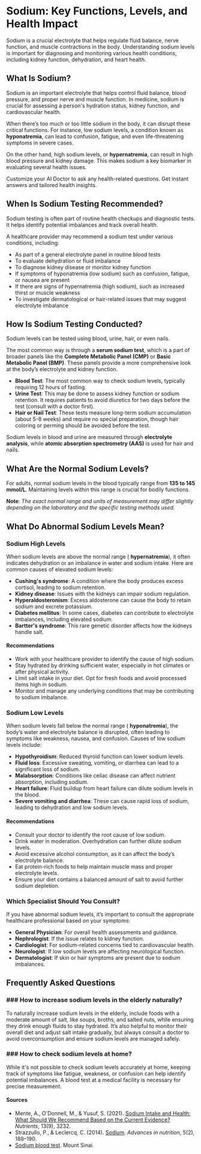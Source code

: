 # Sodium: Key Functions, Levels, and Health Impact

Sodium is a crucial electrolyte that helps regulate fluid balance, nerve function, and muscle contractions in the body. Understanding sodium levels is important for diagnosing and monitoring various health conditions, including kidney function, dehydration, and heart health.

## What Is Sodium?

Sodium is an important electrolyte that helps control fluid balance, blood pressure, and proper nerve and muscle function. In medicine, sodium is crucial for assessing a person's hydration status, kidney function, and cardiovascular health.

When there’s too much or too little sodium in the body, it can disrupt these critical functions. For instance, low sodium levels, a condition known as **hyponatremia**, can lead to confusion, fatigue, and even life-threatening symptoms in severe cases.

On the other hand, high sodium levels, or **hypernatremia**, can result in high blood pressure and kidney damage. This makes sodium a key biomarker in evaluating several health issues.

Customize your AI Doctor to ask any health-related questions. Get instant answers and tailored health insights.

## When Is Sodium Testing Recommended?

Sodium testing is often part of routine health checkups and diagnostic tests. It helps identify potential imbalances and track overall health.

A healthcare provider may recommend a sodium test under various conditions, including:

- As part of a general electrolyte panel in routine blood tests
- To evaluate dehydration or fluid imbalance
- To diagnose kidney disease or monitor kidney function
- If symptoms of hyponatremia (low sodium) such as confusion, fatigue, or nausea are present
- If there are signs of hypernatremia (high sodium), such as increased thirst or muscle weakness
- To investigate dermatological or hair-related issues that may suggest electrolyte imbalance

## How Is Sodium Testing Conducted?

Sodium levels can be tested using blood, urine, hair, or even nails.

The most common way is through a **serum sodium test**, which is a part of broader panels like the **Complete Metabolic Panel (CMP)** or **Basic Metabolic Panel (BMP)**. These panels provide a more comprehensive look at the body’s electrolyte and kidney function.

- **Blood Test**: The most common way to check sodium levels, typically requiring 12 hours of fasting.
- **Urine Test**: This may be done to assess kidney function or sodium retention. It requires patients to avoid diuretics for two days before the test (consult with a doctor first).
- **Hair or Nail Test**: These tests measure long-term sodium accumulation (about 5-8 weeks) and require no special preparation, though hair coloring or perming should be avoided before the test.

Sodium levels in blood and urine are measured through **electrolyte analysis**, while **atomic absorption spectrometry (AAS)** is used for hair and nails.

## What Are the Normal Sodium Levels?

For adults, normal sodium levels in the blood typically range from **135 to 145 mmol/L**. Maintaining levels within this range is crucial for bodily functions.

**Note**: _The exact normal range and units of measurement may differ slightly depending on the laboratory and the specific testing methods used._

## What Do Abnormal Sodium Levels Mean?

### Sodium High Levels

When sodium levels are above the normal range ( **hypernatremia**), it often indicates dehydration or an imbalance in water and sodium intake. Here are common causes of elevated sodium levels:

- **Cushing's syndrome**: A condition where the body produces excess cortisol, leading to sodium retention.
- **Kidney disease**: Issues with the kidneys can impair sodium regulation.
- **Hyperaldosteronism**: Excess aldosterone can cause the body to retain sodium and excrete potassium.
- **Diabetes mellitus**: In some cases, diabetes can contribute to electrolyte imbalances, including elevated sodium.
- **Bartter's syndrome**: This rare genetic disorder affects how the kidneys handle salt.

#### Recommendations

- Work with your healthcare provider to identify the cause of high sodium.
- Stay hydrated by drinking sufficient water, especially in hot climates or after physical activity.
- Limit salt intake in your diet. Opt for fresh foods and avoid processed items high in sodium.
- Monitor and manage any underlying conditions that may be contributing to sodium imbalance.

### Sodium Low Levels

When sodium levels fall below the normal range ( **hyponatremia**), the body’s water and electrolyte balance is disrupted, often leading to symptoms like weakness, nausea, and confusion. Causes of low sodium levels include:

- **Hypothyroidism**: Reduced thyroid function can lower sodium levels.
- **Fluid loss**: Excessive sweating, vomiting, or diarrhea can lead to a significant loss of sodium.
- **Malabsorption**: Conditions like celiac disease can affect nutrient absorption, including sodium.
- **Heart failure**: Fluid buildup from heart failure can dilute sodium levels in the blood.
- **Severe vomiting and diarrhea**: These can cause rapid loss of sodium, leading to dehydration and low sodium levels.

#### Recommendations

- Consult your doctor to identify the root cause of low sodium.
- Drink water in moderation. Overhydration can further dilute sodium levels.
- Avoid excessive alcohol consumption, as it can affect the body’s electrolyte balance.
- Eat protein-rich foods to help maintain muscle mass and proper electrolyte levels.
- Ensure your diet contains a balanced amount of salt to avoid further sodium depletion.

### Which Specialist Should You Consult?

If you have abnormal sodium levels, it’s important to consult the appropriate healthcare professional based on your symptoms:

- **General Physician**: For overall health assessments and guidance.
- **Nephrologist**: If the issue relates to kidney function.
- **Cardiologist**: For sodium-related concerns tied to cardiovascular health.
- **Neurologist**: If low sodium levels are affecting neurological function.
- **Dermatologist**: If skin or hair symptoms are present due to sodium imbalances.

## Frequently Asked Questions

### \#\#\# How to increase sodium levels in the elderly naturally?

To naturally increase sodium levels in the elderly, include foods with a moderate amount of salt, like soups, broths, and salted nuts, while ensuring they drink enough fluids to stay hydrated. It’s also helpful to monitor their overall diet and adjust salt intake gradually, but always consult a doctor to avoid overconsumption and ensure sodium levels are managed safely.

### \#\#\# How to check sodium levels at home?

While it's not possible to check sodium levels accurately at home, keeping track of symptoms like fatigue, weakness, or confusion can help identify potential imbalances. A blood test at a medical facility is necessary for precise measurement.

 #### Sources

- Mente, A., O'Donnell, M., & Yusuf, S. (2021). [Sodium Intake and Health: What Should We Recommend Based on the Current Evidence?](https://pubmed.ncbi.nlm.nih.gov/34579105/) _Nutrients_, 13(9), 3232.
- Strazzullo, P., & Leclercq, C. (2014). [Sodium](https://pmc.ncbi.nlm.nih.gov/articles/PMC3951800/). _Advances in nutrition_, 5(2), 188–190.
- [Sodium blood test](https://www.mountsinai.org/health-library/tests/sodium-blood-test). Mount Sinai.